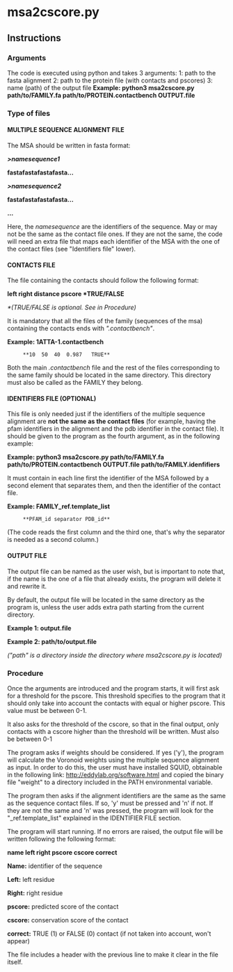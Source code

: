 # msa2cscore.py
## Instructions
### Arguments
The code is executed using python and takes 3 arguments:
    1: path to the fasta alignment
    2: path to the protein file (with contacts and pscores)
    3: name (path) of the output file
**Example: python3 msa2cscore.py path/to/FAMILY.fa path/to/PROTEIN.contactbench OUTPUT.file**

### Type of files
#### MULTIPLE SEQUENCE ALIGNMENT FILE
The MSA should be written in fasta format:

***>namesequence1***

**fastafastafastafasta...**

***>namesequence2***

**fastafastafastafasta...**

**...**

Here, the _namesequence_ are the identifiers of the sequence. May or may not be the same as the contact file ones. If they are not the same, the code will need an extra file that maps each identifier of the MSA with the one of the contact files (see "Identifiers file" lower).

#### CONTACTS FILE
The file containing the contacts should follow the following format:

__left    right   distance    pscore      *TRUE/FALSE__

_*(TRUE/FALSE is optional. See in Procedure)_

It is mandatory that all the files of the family (sequences of the msa) containing the contacts ends with *".contactbench"*.

**Example: 1ATTA-1.contactbench**

         **10  50  40  0.987   TRUE**

Both the main _.contactbench_ file and the rest of the files corresponding to the same family should be located in the same directory. This directory must also be called as the FAMILY they belong.

#### IDENTIFIERS FILE (OPTIONAL)
This file is only needed just if the identifiers of the multiple sequence alignment are **not the same as the contact files** (for example, having the pfam identifiers in the alignment and the pdb identifier in the contact file). It should be given to the program as the fourth argument, as in the following example:

**Example: python3 msa2cscore.py path/to/FAMILY.fa path/to/PROTEIN.contactbench OUTPUT.file path/to/FAMILY.idenfifiers**

It must contain in each line first the identifier of the MSA followed by a second element that separates them, and then the identifier of the contact file.

**Example: FAMILY_ref.template_list**

         **PFAM_id separator PDB_id**

(The code reads the first column and the third one, that's why the separator is needed as a second column.)

#### OUTPUT FILE
The output file can be named as the user wish, but is important to note that, if the name is the one of a file that already exists, the program will delete it and rewrite it.

By default, the output file will be located in the same directory as the program is, unless the user adds extra path starting from the current directory.

**Example 1: output.file**

**Example 2: path/to/output.file**

_("path" is a directory inside the directory where msa2cscore.py is located)_

### Procedure
Once the arguments are introduced and the program starts, it will first ask for a threshold for the pscore. This threshold specifies to the program that it should only take into account the contacts with equal or higher pscore. This value must be between 0-1.

It also asks for the threshold of the cscore, so that in the final output, only contacts with a cscore higher than the threshold will be written. Must also be between 0-1

The program asks if weights should be considered.
If yes ('y'), the program will calculate the Voronoid weights using the multiple sequence alignment as input.
In order to do this, the user must have installed SQUID, obtainable in the following link: http://eddylab.org/software.html and copied the binary file "weight" to a directory included in the PATH environmental variable.

The program then asks if the alignment identifiers are the same as the same as the sequence contact files. If so, 'y' must be pressed and 'n' if not. If they are not the same and 'n' was pressed, the program will look for the "_ref.template_list" explained in the IDENTIFIER FILE section.

The program will start running. If no errors are raised, the output file will be written following the following format:

**name  left    right   pscore  cscore  correct**    

__Name:__ identifier of the sequence

__Left:__ left residue

__Right:__ right residue

__pscore:__ predicted score of the contact

__cscore:__ conservation score of the contact

__correct:__ TRUE (1) or FALSE (0) contact (if not taken into account, won't appear)

The file includes a header with the previous line to make it clear in the file itself.
